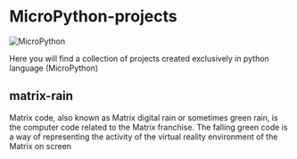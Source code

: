# MicroPython-projects

![MicroPython](https://upload.wikimedia.org/wikipedia/commons/thumb/4/4e/Micropython-logo.svg/1200px-Micropython-logo.svg.png)

Here you will find a collection of projects created exclusively in python language (MicroPython)

## matrix-rain
Matrix code, also known as Matrix digital rain or sometimes green rain, is the computer code related to the Matrix franchise. The falling green code is a way of representing the activity of the virtual reality environment of the Matrix on screen